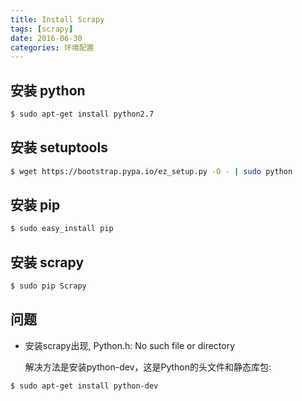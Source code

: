 ```yaml
---
title: Install Scrapy
tags: [scrapy]
date: 2016-06-30
categories: 环境配置
---
```


## 安装 python
```bash
$ sudo apt-get install python2.7
```
## 安装 setuptools
```bash
$ wget https://bootstrap.pypa.io/ez_setup.py -O - | sudo python
```
## 安装 pip
```bash
$ sudo easy_install pip
```
## 安装 scrapy
```bash
$ sudo pip Scrapy
```
## 问题
- 安装scrapy出现, Python.h: No such file or directory

    解决方法是安装python-dev，这是Python的头文件和静态库包:
```bash
$ sudo apt-get install python-dev
```
